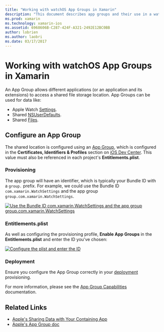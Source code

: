```yaml
---
title: "Working with watchOS App Groups in Xamarin"
description: "This document describes app groups and their use in a watchOS application. It discusses how to configure an app group, provisioning requirements, Entitlements.plist considerations, and deployment." 
ms.prod: xamarin
ms.technology: xamarin-ios
ms.assetid: 6968606B-C287-424F-A321-2492E12BC0BB
author: lobrien
ms.author: laobri
ms.date: 03/17/2017
---
```


# Working with watchOS App Groups in Xamarin


An App Group allows different applications (or an
  application and its extensions) to access a shared
  file storage location. App Groups can be used for
  data like:

- Apple Watch [Settings](~/ios/watchos/app-fundamentals/settings.md).
- Shared [NSUserDefaults](~/ios/watchos/app-fundamentals/parent-app.md#nsuserdefaults).
- Shared [Files](~/ios/watchos/app-fundamentals/parent-app.md#files).

## Configure an App Group

The shared location is configured using an [App Group](https://developer.apple.com/library/ios/documentation/Miscellaneous/Reference/EntitlementKeyReference/Chapters/EnablingAppSandbox.html#//apple_ref/doc/uid/TP40011195-CH4-SW19),
  which is configured in the **Certificates, Identifiers & Profiles** section on
  [iOS Dev Center](https://developer.apple.com/devcenter/ios/). This value
  must also be referenced in each project's **Entitlements.plist**.

### Provisioning

The app group will have an identifier, which is typically your
  Bundle ID with a `group.` prefix. For example, we could use
  the Bundle ID `com.xamarin.WatchSettings` and the app group
  `group.com.xamarin.WatchSettings`.

[![](app-groups-images/app-group-sml.png "Use the Bundle ID com.xamarin.WatchSettings and the app group   group.com.xamarin.WatchSettings")](app-groups-images/app-group.png#lightbox)

### Entitlements.plist

As well as configuring the provisioning profile,
  **Enable App Groups** in the **Entitlements.plist** and enter
  the ID you've chosen:

[![](app-groups-images/entitlements-sml.png "Configure the plist and enter the ID")](app-groups-images/entitlements.png#lightbox)


### Deployment

Ensure you configure the App Group correctly
  in your [deployment](~/ios/watchos/deploy-test/index.md#App_Groups)
  provisioning.


For more information, please see the [App Group Capabilities](~/ios/deploy-test/provisioning/capabilities/app-groups-capabilities.md) documentation.


## Related Links

- [Apple's Sharing Data with Your Containing App](https://developer.apple.com/library/ios/documentation/General/Conceptual/ExtensibilityPG/ExtensionScenarios.html)
- [Apple's App Group doc](https://developer.apple.com/library/ios/documentation/Miscellaneous/Reference/EntitlementKeyReference/Chapters/EnablingAppSandbox.html#//apple_ref/doc/uid/TP40011195-CH4-SW19)
